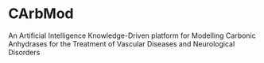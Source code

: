 # CArbMod
An Artificial Intelligence Knowledge-Driven platform for Modelling Carbonic Anhydrases for the Treatment of Vascular Diseases and Neurological Disorders
